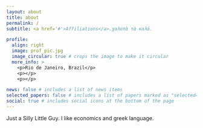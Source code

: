 ```yaml
---
layout: about
title: about
permalink: /
subtitle: <a href='#'>Affiliations</a>.χαλεπὰ τὰ καλά.

profile:
  align: right
  image: prof_pic.jpg
  image_circular: true # crops the image to make it circular
  more_info: >
    <p>Rio de Janeiro, Brazil</p>
    <p></p>
    <p></p>

news: false # includes a list of news items
selected_papers: false # includes a list of papers marked as "selected={true}"
social: true # includes social icons at the bottom of the page
---
```


Just a Silly Little Guy. I like economics and greek language.
